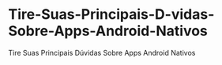 # Tire-Suas-Principais-D-vidas-Sobre-Apps-Android-Nativos
Tire Suas Principais Dúvidas Sobre Apps Android Nativos
